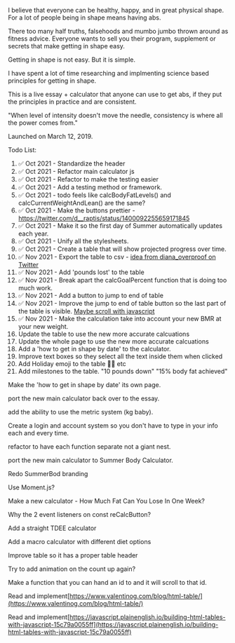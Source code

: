 I believe that everyone can be healthy, happy, and in great physical shape. For a lot of people being in shape means having abs.

There too many half truths, falsehoods and mumbo jumbo thrown around as fitness advice. Everyone wants to sell you their program, supplement or secrets that make getting in shape easy. 

Getting in shape is not easy. But it is simple.

I have spent a lot of time researching and implmenting science based principles for getting in shape. 

This is a live essay + calculator that anyone can use to get abs, if they put the principles in practice and are consistent. 

"When level of intensity doesn't move the needle, consistency is where all the power comes from."

Launched on March 12, 2019.

Todo List:
1. ✅ Oct 2021 - Standardize the header 
2. ✅ Oct 2021 - Refactor main calculator js
4. ✅ Oct 2021 - Refactor to make the testing easier
3. ✅ Oct 2021 - Add a testing method or framework.
5. ✅ Oct 2021 - todo feels like calcBodyFatLevels() and calcCurrentWeightAndLean() are the same?
6. ✅ Oct 2021 - Make the buttons prettier - https://twitter.com/d__raptis/status/1400092255659171845 
7. ✅ Oct 2021 - Make it so the first day of Summer automatically updates each year. 
8. ✅ Oct 2021 - Unify all the stylesheets. 
9. ✅ Oct 2021 - Create a table that will show projected progress over time.
11. ✅ Nov 2021 - Export the table to csv - [idea from diana_overproof on Twitter](https://twitter.com/JoshDance/status/145555507697035264) 
12. ✅ Nov 2021 - Add 'pounds lost' to the table
13. ✅ Nov 2021 - Break apart the calcGoalPercent function that is doing too much work. 
15. ✅ Nov 2021 - Add a button to jump to end of table
16. ✅ Nov 2021 - Improve the jump to end of table button so the last part of the table is visible. [Maybe scroll with javascript](https://stackoverflow.com/questions/24836798/anchor-hash-to-the-bottom-of-the-page/24836869)
14. ✅ Nov 2021 - Make the calculation take into account your new BMR at your new weight. 
15. Update the table to use the new more accurate calcuations
16. Update the whole page to use the new more accurate calcuations
17. Add a 'how to get in shape by date' to the calculator. 
18. Improve text boxes so they select all the text inside them when clicked
19. Add Holiday emoji to the table 🎄🎊 etc
20. Add milestones to the table. "10 pounds down" "15% body fat achieved"

Make the 'how to get in shape by date' its own page.

port the new main calculator back over to the essay.

add the ability to use the metric system (kg baby).

Create a login and account system so you don't have to type in your info each and every time.

refactor to have each function separate not a giant nest.

port the new main calculator to Summer Body Calculator.

Redo SummerBod branding

Use Moment.js?

Make a new calculator - How Much Fat Can You Lose In One Week?

Why the 2 event listeners on const reCalcButton?

Add a straight TDEE calculator

Add a macro calculator with different diet options

Improve table so it has a proper table header

Try to add animation on the count up again?

Make a function that you can hand an id to and it will scroll to that id. 

Read and implement[https://www.valentinog.com/blog/html-table/](https://www.valentinog.com/blog/html-table/)

Read and implement[https://javascript.plainenglish.io/building-html-tables-with-javascript-15c79a0055ff](https://javascript.plainenglish.io/building-html-tables-with-javascript-15c79a0055ff)

